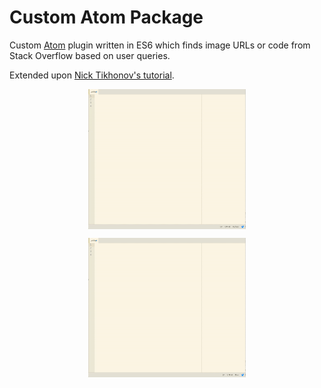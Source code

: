 # Custom Atom Package
Custom [Atom](https://atom.io) plugin written in ES6 which finds image URLs or code from Stack Overflow based on user queries.

Extended upon [Nick Tikhonov's tutorial](https://github.com/NickTikhonov/sourcefetch-tutorial).

<p align="center">
<img align="center" src="/codeSearch.gif" height="50%" width="50%" alt="API Giphy logo"/>
</p>

<p align="center">
<img align="center" src="/imageSearch.gif" height="50%" width="50%" alt="API Giphy logo"/>
</p>
